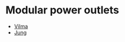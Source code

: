 # Modular power outlets

 * [Vilma](https://vilmaelectric.lt/produkto-kategorija/express-xp-500/produktai/?swoof=1&product_cat=usb-ir-hdmi-lizdai-xp-500&really_curr_tax=61-product_cat)
 * [Jung](https://www.jung.de/en/)